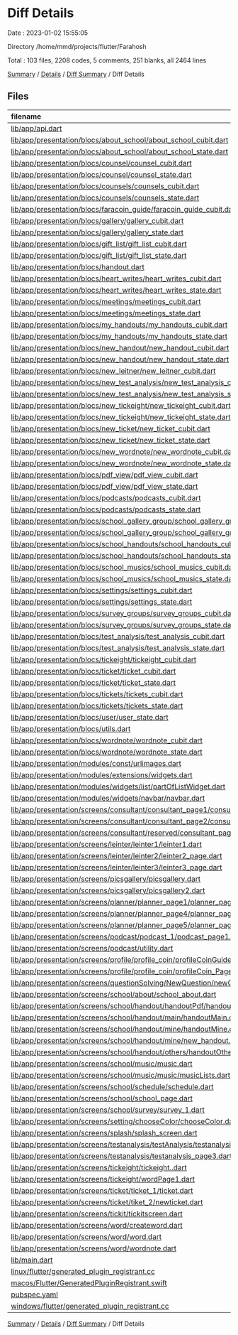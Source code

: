 # Diff Details

Date : 2023-01-02 15:55:05

Directory /home/mmd/projects/flutter/Farahosh

Total : 103 files,  2208 codes, 5 comments, 251 blanks, all 2464 lines

[Summary](results.md) / [Details](details.md) / [Diff Summary](diff.md) / Diff Details

## Files
| filename | language | code | comment | blank | total |
| :--- | :--- | ---: | ---: | ---: | ---: |
| [lib/app/api.dart](/lib/app/api.dart) | Dart | 68 | 0 | 21 | 89 |
| [lib/app/presentation/blocs/about_school/about_school_cubit.dart](/lib/app/presentation/blocs/about_school/about_school_cubit.dart) | Dart | 17 | 0 | 5 | 22 |
| [lib/app/presentation/blocs/about_school/about_school_state.dart](/lib/app/presentation/blocs/about_school/about_school_state.dart) | Dart | 28 | 0 | 7 | 35 |
| [lib/app/presentation/blocs/counsel/counsel_cubit.dart](/lib/app/presentation/blocs/counsel/counsel_cubit.dart) | Dart | 48 | 0 | 11 | 59 |
| [lib/app/presentation/blocs/counsel/counsel_state.dart](/lib/app/presentation/blocs/counsel/counsel_state.dart) | Dart | 21 | 0 | 7 | 28 |
| [lib/app/presentation/blocs/counsels/counsels_cubit.dart](/lib/app/presentation/blocs/counsels/counsels_cubit.dart) | Dart | 30 | 0 | 7 | 37 |
| [lib/app/presentation/blocs/counsels/counsels_state.dart](/lib/app/presentation/blocs/counsels/counsels_state.dart) | Dart | 10 | 0 | 6 | 16 |
| [lib/app/presentation/blocs/faracoin_guide/faracoin_guide_cubit.dart](/lib/app/presentation/blocs/faracoin_guide/faracoin_guide_cubit.dart) | Dart | 8 | 0 | 1 | 9 |
| [lib/app/presentation/blocs/gallery/gallery_cubit.dart](/lib/app/presentation/blocs/gallery/gallery_cubit.dart) | Dart | 7 | 0 | 4 | 11 |
| [lib/app/presentation/blocs/gallery/gallery_state.dart](/lib/app/presentation/blocs/gallery/gallery_state.dart) | Dart | 12 | 0 | 5 | 17 |
| [lib/app/presentation/blocs/gift_list/gift_list_cubit.dart](/lib/app/presentation/blocs/gift_list/gift_list_cubit.dart) | Dart | 26 | 0 | 7 | 33 |
| [lib/app/presentation/blocs/gift_list/gift_list_state.dart](/lib/app/presentation/blocs/gift_list/gift_list_state.dart) | Dart | 10 | 0 | 5 | 15 |
| [lib/app/presentation/blocs/handout.dart](/lib/app/presentation/blocs/handout.dart) | Dart | 18 | 0 | 5 | 23 |
| [lib/app/presentation/blocs/heart_writes/heart_writes_cubit.dart](/lib/app/presentation/blocs/heart_writes/heart_writes_cubit.dart) | Dart | 31 | 0 | 8 | 39 |
| [lib/app/presentation/blocs/heart_writes/heart_writes_state.dart](/lib/app/presentation/blocs/heart_writes/heart_writes_state.dart) | Dart | 10 | 0 | 5 | 15 |
| [lib/app/presentation/blocs/meetings/meetings_cubit.dart](/lib/app/presentation/blocs/meetings/meetings_cubit.dart) | Dart | 52 | 0 | 11 | 63 |
| [lib/app/presentation/blocs/meetings/meetings_state.dart](/lib/app/presentation/blocs/meetings/meetings_state.dart) | Dart | 12 | 0 | 6 | 18 |
| [lib/app/presentation/blocs/my_handouts/my_handouts_cubit.dart](/lib/app/presentation/blocs/my_handouts/my_handouts_cubit.dart) | Dart | 25 | 0 | 6 | 31 |
| [lib/app/presentation/blocs/my_handouts/my_handouts_state.dart](/lib/app/presentation/blocs/my_handouts/my_handouts_state.dart) | Dart | 10 | 0 | 6 | 16 |
| [lib/app/presentation/blocs/new_handout/new_handout_cubit.dart](/lib/app/presentation/blocs/new_handout/new_handout_cubit.dart) | Dart | 37 | 0 | 6 | 43 |
| [lib/app/presentation/blocs/new_handout/new_handout_state.dart](/lib/app/presentation/blocs/new_handout/new_handout_state.dart) | Dart | 19 | 0 | 8 | 27 |
| [lib/app/presentation/blocs/new_leitner/new_leitner_cubit.dart](/lib/app/presentation/blocs/new_leitner/new_leitner_cubit.dart) | Dart | -1 | 0 | -1 | -2 |
| [lib/app/presentation/blocs/new_test_analysis/new_test_analysis_cubit.dart](/lib/app/presentation/blocs/new_test_analysis/new_test_analysis_cubit.dart) | Dart | 36 | 0 | 6 | 42 |
| [lib/app/presentation/blocs/new_test_analysis/new_test_analysis_state.dart](/lib/app/presentation/blocs/new_test_analysis/new_test_analysis_state.dart) | Dart | 19 | 0 | 8 | 27 |
| [lib/app/presentation/blocs/new_tickeight/new_tickeight_cubit.dart](/lib/app/presentation/blocs/new_tickeight/new_tickeight_cubit.dart) | Dart | 22 | 0 | 4 | 26 |
| [lib/app/presentation/blocs/new_tickeight/new_tickeight_state.dart](/lib/app/presentation/blocs/new_tickeight/new_tickeight_state.dart) | Dart | 5 | 0 | 4 | 9 |
| [lib/app/presentation/blocs/new_ticket/new_ticket_cubit.dart](/lib/app/presentation/blocs/new_ticket/new_ticket_cubit.dart) | Dart | 21 | 0 | 1 | 22 |
| [lib/app/presentation/blocs/new_ticket/new_ticket_state.dart](/lib/app/presentation/blocs/new_ticket/new_ticket_state.dart) | Dart | -1 | 0 | 1 | 0 |
| [lib/app/presentation/blocs/new_wordnote/new_wordnote_cubit.dart](/lib/app/presentation/blocs/new_wordnote/new_wordnote_cubit.dart) | Dart | 21 | 0 | 5 | 26 |
| [lib/app/presentation/blocs/new_wordnote/new_wordnote_state.dart](/lib/app/presentation/blocs/new_wordnote/new_wordnote_state.dart) | Dart | 5 | 0 | 4 | 9 |
| [lib/app/presentation/blocs/pdf_view/pdf_view_cubit.dart](/lib/app/presentation/blocs/pdf_view/pdf_view_cubit.dart) | Dart | 34 | 0 | 7 | 41 |
| [lib/app/presentation/blocs/pdf_view/pdf_view_state.dart](/lib/app/presentation/blocs/pdf_view/pdf_view_state.dart) | Dart | 11 | 0 | 6 | 17 |
| [lib/app/presentation/blocs/podcasts/podcasts_cubit.dart](/lib/app/presentation/blocs/podcasts/podcasts_cubit.dart) | Dart | 67 | 0 | 9 | 76 |
| [lib/app/presentation/blocs/podcasts/podcasts_state.dart](/lib/app/presentation/blocs/podcasts/podcasts_state.dart) | Dart | 26 | 3 | 8 | 37 |
| [lib/app/presentation/blocs/school_gallery_group/school_gallery_groups_cubit.dart](/lib/app/presentation/blocs/school_gallery_group/school_gallery_groups_cubit.dart) | Dart | 33 | 0 | 7 | 40 |
| [lib/app/presentation/blocs/school_gallery_group/school_gallery_groups_state.dart](/lib/app/presentation/blocs/school_gallery_group/school_gallery_groups_state.dart) | Dart | 10 | 0 | 6 | 16 |
| [lib/app/presentation/blocs/school_handouts/school_handouts_cubit.dart](/lib/app/presentation/blocs/school_handouts/school_handouts_cubit.dart) | Dart | 25 | 0 | 6 | 31 |
| [lib/app/presentation/blocs/school_handouts/school_handouts_state.dart](/lib/app/presentation/blocs/school_handouts/school_handouts_state.dart) | Dart | 10 | 0 | 6 | 16 |
| [lib/app/presentation/blocs/school_musics/school_musics_cubit.dart](/lib/app/presentation/blocs/school_musics/school_musics_cubit.dart) | Dart | 64 | 0 | 10 | 74 |
| [lib/app/presentation/blocs/school_musics/school_musics_state.dart](/lib/app/presentation/blocs/school_musics/school_musics_state.dart) | Dart | 13 | 0 | 6 | 19 |
| [lib/app/presentation/blocs/settings/settings_cubit.dart](/lib/app/presentation/blocs/settings/settings_cubit.dart) | Dart | 21 | 0 | 0 | 21 |
| [lib/app/presentation/blocs/settings/settings_state.dart](/lib/app/presentation/blocs/settings/settings_state.dart) | Dart | 20 | 0 | 1 | 21 |
| [lib/app/presentation/blocs/survey_groups/survey_groups_cubit.dart](/lib/app/presentation/blocs/survey_groups/survey_groups_cubit.dart) | Dart | 30 | 0 | 7 | 37 |
| [lib/app/presentation/blocs/survey_groups/survey_groups_state.dart](/lib/app/presentation/blocs/survey_groups/survey_groups_state.dart) | Dart | 10 | 0 | 5 | 15 |
| [lib/app/presentation/blocs/test_analysis/test_analysis_cubit.dart](/lib/app/presentation/blocs/test_analysis/test_analysis_cubit.dart) | Dart | 40 | 0 | 8 | 48 |
| [lib/app/presentation/blocs/test_analysis/test_analysis_state.dart](/lib/app/presentation/blocs/test_analysis/test_analysis_state.dart) | Dart | 10 | 0 | 5 | 15 |
| [lib/app/presentation/blocs/tickeight/tickeight_cubit.dart](/lib/app/presentation/blocs/tickeight/tickeight_cubit.dart) | Dart | 23 | 0 | 1 | 24 |
| [lib/app/presentation/blocs/ticket/ticket_cubit.dart](/lib/app/presentation/blocs/ticket/ticket_cubit.dart) | Dart | -34 | 0 | -9 | -43 |
| [lib/app/presentation/blocs/ticket/ticket_state.dart](/lib/app/presentation/blocs/ticket/ticket_state.dart) | Dart | -10 | 0 | -6 | -16 |
| [lib/app/presentation/blocs/tickets/tickets_cubit.dart](/lib/app/presentation/blocs/tickets/tickets_cubit.dart) | Dart | 34 | 0 | 8 | 42 |
| [lib/app/presentation/blocs/tickets/tickets_state.dart](/lib/app/presentation/blocs/tickets/tickets_state.dart) | Dart | 10 | 0 | 6 | 16 |
| [lib/app/presentation/blocs/user/user_state.dart](/lib/app/presentation/blocs/user/user_state.dart) | Dart | 2 | 0 | 0 | 2 |
| [lib/app/presentation/blocs/utils.dart](/lib/app/presentation/blocs/utils.dart) | Dart | 3 | 0 | 2 | 5 |
| [lib/app/presentation/blocs/wordnote/wordnote_cubit.dart](/lib/app/presentation/blocs/wordnote/wordnote_cubit.dart) | Dart | 17 | 0 | 3 | 20 |
| [lib/app/presentation/blocs/wordnote/wordnote_state.dart](/lib/app/presentation/blocs/wordnote/wordnote_state.dart) | Dart | 16 | 0 | 5 | 21 |
| [lib/app/presentation/modules/const/urlimages.dart](/lib/app/presentation/modules/const/urlimages.dart) | Dart | 9 | 1 | 1 | 11 |
| [lib/app/presentation/modules/extensions/widgets.dart](/lib/app/presentation/modules/extensions/widgets.dart) | Dart | 12 | 0 | 1 | 13 |
| [lib/app/presentation/modules/widgets/list/partOfListWidget.dart](/lib/app/presentation/modules/widgets/list/partOfListWidget.dart) | Dart | 17 | 0 | -1 | 16 |
| [lib/app/presentation/modules/widgets/navbar/navbar.dart](/lib/app/presentation/modules/widgets/navbar/navbar.dart) | Dart | 8 | 0 | 0 | 8 |
| [lib/app/presentation/screens/consultant/consultant_page1/consultant_page1.dart](/lib/app/presentation/screens/consultant/consultant_page1/consultant_page1.dart) | Dart | 59 | 0 | 1 | 60 |
| [lib/app/presentation/screens/consultant/consultant_page2/consultant_page2.dart](/lib/app/presentation/screens/consultant/consultant_page2/consultant_page2.dart) | Dart | 34 | 0 | 2 | 36 |
| [lib/app/presentation/screens/consultant/reserved/consultant_page4.dart](/lib/app/presentation/screens/consultant/reserved/consultant_page4.dart) | Dart | -2 | 0 | 0 | -2 |
| [lib/app/presentation/screens/leinter/leinter1/leinter1.dart](/lib/app/presentation/screens/leinter/leinter1/leinter1.dart) | Dart | -4 | 0 | 0 | -4 |
| [lib/app/presentation/screens/leinter/leinter2/leinter2_page.dart](/lib/app/presentation/screens/leinter/leinter2/leinter2_page.dart) | Dart | 2 | 0 | 0 | 2 |
| [lib/app/presentation/screens/leinter/leinter3/leinter3_page.dart](/lib/app/presentation/screens/leinter/leinter3/leinter3_page.dart) | Dart | -2 | 0 | 0 | -2 |
| [lib/app/presentation/screens/picsgallery/picsgallery.dart](/lib/app/presentation/screens/picsgallery/picsgallery.dart) | Dart | 65 | 0 | 1 | 66 |
| [lib/app/presentation/screens/picsgallery/picsgallery2.dart](/lib/app/presentation/screens/picsgallery/picsgallery2.dart) | Dart | 9 | -1 | 3 | 11 |
| [lib/app/presentation/screens/planner/planner_page1/planner_page.dart](/lib/app/presentation/screens/planner/planner_page1/planner_page.dart) | Dart | -1 | 0 | 0 | -1 |
| [lib/app/presentation/screens/planner/planner_page4/planner_page4.dart](/lib/app/presentation/screens/planner/planner_page4/planner_page4.dart) | Dart | 13 | 0 | -3 | 10 |
| [lib/app/presentation/screens/planner/planner_page5/planner_page5.dart](/lib/app/presentation/screens/planner/planner_page5/planner_page5.dart) | Dart | 13 | 0 | 0 | 13 |
| [lib/app/presentation/screens/podcast/podcast_1/podcast_page1.dart](/lib/app/presentation/screens/podcast/podcast_1/podcast_page1.dart) | Dart | 46 | 7 | -4 | 49 |
| [lib/app/presentation/screens/podcast/utility.dart](/lib/app/presentation/screens/podcast/utility.dart) | Dart | -21 | 0 | -2 | -23 |
| [lib/app/presentation/screens/profile/profile_coin/profileCoinGuide_page/profileCoinGuide_page.dart](/lib/app/presentation/screens/profile/profile_coin/profileCoinGuide_page/profileCoinGuide_page.dart) | Dart | 93 | -6 | 0 | 87 |
| [lib/app/presentation/screens/profile/profile_coin/profileCoin_Page3/profileCoin_Page3.dart](/lib/app/presentation/screens/profile/profile_coin/profileCoin_Page3/profileCoin_Page3.dart) | Dart | -42 | 0 | -3 | -45 |
| [lib/app/presentation/screens/questionSolving/NewQuestion/newQuestion.dart](/lib/app/presentation/screens/questionSolving/NewQuestion/newQuestion.dart) | Dart | -28 | 0 | 2 | -26 |
| [lib/app/presentation/screens/school/about/school_about.dart](/lib/app/presentation/screens/school/about/school_about.dart) | Dart | 48 | 0 | -1 | 47 |
| [lib/app/presentation/screens/school/handout/handoutPdf/handoutPdf.dart](/lib/app/presentation/screens/school/handout/handoutPdf/handoutPdf.dart) | Dart | 49 | 0 | -2 | 47 |
| [lib/app/presentation/screens/school/handout/main/handoutMain.dart](/lib/app/presentation/screens/school/handout/main/handoutMain.dart) | Dart | 2 | 0 | -5 | -3 |
| [lib/app/presentation/screens/school/handout/mine/handoutMine.dart](/lib/app/presentation/screens/school/handout/mine/handoutMine.dart) | Dart | 26 | 0 | -2 | 24 |
| [lib/app/presentation/screens/school/handout/mine/new_handout.dart](/lib/app/presentation/screens/school/handout/mine/new_handout.dart) | Dart | 234 | 1 | 5 | 240 |
| [lib/app/presentation/screens/school/handout/others/handoutOthers.dart](/lib/app/presentation/screens/school/handout/others/handoutOthers.dart) | Dart | 14 | 0 | 0 | 14 |
| [lib/app/presentation/screens/school/music/music.dart](/lib/app/presentation/screens/school/music/music.dart) | Dart | 3 | 0 | -5 | -2 |
| [lib/app/presentation/screens/school/music/music/musicLists.dart](/lib/app/presentation/screens/school/music/music/musicLists.dart) | Dart | 25 | 0 | -2 | 23 |
| [lib/app/presentation/screens/school/schedule/schedule.dart](/lib/app/presentation/screens/school/schedule/schedule.dart) | Dart | 14 | 0 | -7 | 7 |
| [lib/app/presentation/screens/school/school_page.dart](/lib/app/presentation/screens/school/school_page.dart) | Dart | -11 | 0 | 0 | -11 |
| [lib/app/presentation/screens/school/survey/survey_1.dart](/lib/app/presentation/screens/school/survey/survey_1.dart) | Dart | 4 | 0 | -1 | 3 |
| [lib/app/presentation/screens/setting/chooseColor/chooseColor.dart](/lib/app/presentation/screens/setting/chooseColor/chooseColor.dart) | Dart | 50 | 0 | -3 | 47 |
| [lib/app/presentation/screens/splash/splash_screen.dart](/lib/app/presentation/screens/splash/splash_screen.dart) | Dart | 11 | 0 | 3 | 14 |
| [lib/app/presentation/screens/testanalysis/testAnalysis/testanalysis.dart](/lib/app/presentation/screens/testanalysis/testAnalysis/testanalysis.dart) | Dart | 10 | 0 | -9 | 1 |
| [lib/app/presentation/screens/testanalysis/testanalysis_page3.dart](/lib/app/presentation/screens/testanalysis/testanalysis_page3.dart) | Dart | 44 | 0 | 1 | 45 |
| [lib/app/presentation/screens/tickeight/tickeight..dart](/lib/app/presentation/screens/tickeight/tickeight..dart) | Dart | 118 | 0 | 4 | 122 |
| [lib/app/presentation/screens/tickeight/wordPage1.dart](/lib/app/presentation/screens/tickeight/wordPage1.dart) | Dart | 33 | 0 | 1 | 34 |
| [lib/app/presentation/screens/ticket/ticket_1/ticket.dart](/lib/app/presentation/screens/ticket/ticket_1/ticket.dart) | Dart | 9 | 0 | 0 | 9 |
| [lib/app/presentation/screens/ticket/tiket_2/newticket.dart](/lib/app/presentation/screens/ticket/tiket_2/newticket.dart) | Dart | -1 | 0 | 0 | -1 |
| [lib/app/presentation/screens/tickit/tickitscreen.dart](/lib/app/presentation/screens/tickit/tickitscreen.dart) | Dart | 4 | 0 | 0 | 4 |
| [lib/app/presentation/screens/word/createword.dart](/lib/app/presentation/screens/word/createword.dart) | Dart | 61 | 0 | -4 | 57 |
| [lib/app/presentation/screens/word/word.dart](/lib/app/presentation/screens/word/word.dart) | Dart | 16 | 0 | -5 | 11 |
| [lib/app/presentation/screens/word/wordnote.dart](/lib/app/presentation/screens/word/wordnote.dart) | Dart | 29 | 0 | -1 | 28 |
| [lib/main.dart](/lib/main.dart) | Dart | -4 | 0 | 0 | -4 |
| [linux/flutter/generated_plugin_registrant.cc](/linux/flutter/generated_plugin_registrant.cc) | C++ | 8 | 0 | 0 | 8 |
| [macos/Flutter/GeneratedPluginRegistrant.swift](/macos/Flutter/GeneratedPluginRegistrant.swift) | Swift | 8 | 0 | 0 | 8 |
| [pubspec.yaml](/pubspec.yaml) | YAML | 4 | 0 | 0 | 4 |
| [windows/flutter/generated_plugin_registrant.cc](/windows/flutter/generated_plugin_registrant.cc) | C++ | 9 | 0 | 0 | 9 |

[Summary](results.md) / [Details](details.md) / [Diff Summary](diff.md) / Diff Details